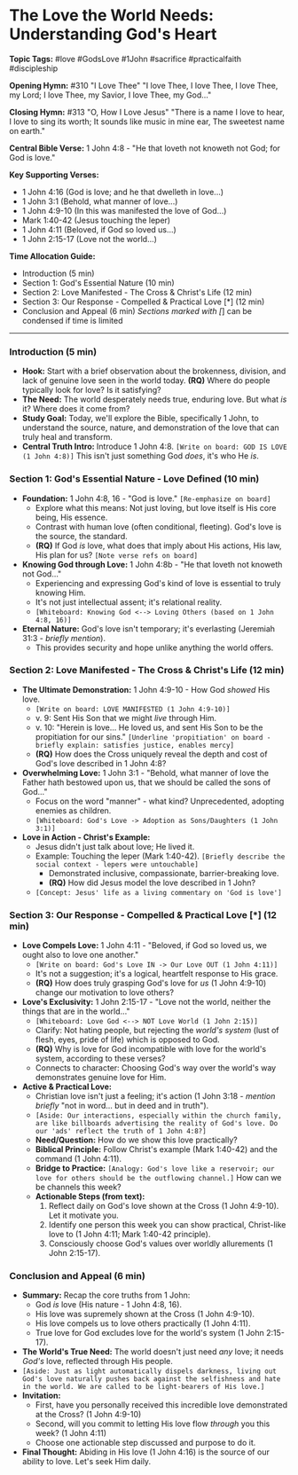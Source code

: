 # The Love the World Needs: Understanding God's Heart

**Topic Tags:** #love #GodsLove #1John #sacrifice #practicalfaith #discipleship

**Opening Hymn:** #310 "I Love Thee"
"I love Thee, I love Thee, I love Thee, my Lord; I love Thee, my Savior, I love Thee, my God..."

**Closing Hymn:** #313 "O, How I Love Jesus"
"There is a name I love to hear, I love to sing its worth; It sounds like music in mine ear, The sweetest name on earth."

**Central Bible Verse:** 1 John 4:8 - "He that loveth not knoweth not God; for God is love."

**Key Supporting Verses:**
*   1 John 4:16 (God is love; and he that dwelleth in love...)
*   1 John 3:1 (Behold, what manner of love...)
*   1 John 4:9-10 (In this was manifested the love of God...)
*   Mark 1:40-42 (Jesus touching the leper)
*   1 John 4:11 (Beloved, if God so loved us...)
*   1 John 2:15-17 (Love not the world...)

**Time Allocation Guide:**
- Introduction (5 min)
- Section 1: God's Essential Nature (10 min)
- Section 2: Love Manifested - The Cross & Christ's Life (12 min)
- Section 3: Our Response - Compelled & Practical Love [*] (12 min)
- Conclusion and Appeal (6 min)
*Sections marked with [*] can be condensed if time is limited

---

### Introduction (5 min)

-   **Hook:** Start with a brief observation about the brokenness, division, and lack of genuine love seen in the world today. **(RQ)** Where do people typically look for love? Is it satisfying?
-   **The Need:** The world desperately needs true, enduring love. But what *is* it? Where does it come from?
-   **Study Goal:** Today, we'll explore the Bible, specifically 1 John, to understand the source, nature, and demonstration of the love that can truly heal and transform.
-   **Central Truth Intro:** Introduce 1 John 4:8. `[Write on board: GOD IS LOVE (1 John 4:8)]` This isn't just something God *does*, it's who He *is*.

### Section 1: God's Essential Nature - Love Defined (10 min)

-   **Foundation:** 1 John 4:8, 16 - "God is love." `[Re-emphasize on board]`
    -   Explore what this means: Not just loving, but love itself is His core being, His essence.
    -   Contrast with human love (often conditional, fleeting). God's love is the source, the standard.
    -   **(RQ)** If God *is* love, what does that imply about His actions, His law, His plan for us? `[Note verse refs on board]`
-   **Knowing God through Love:** 1 John 4:8b - "He that loveth not knoweth not God..."
    -   Experiencing and expressing God's kind of love is essential to truly knowing Him.
    -   It's not just intellectual assent; it's relational reality.
    -   `[Whiteboard: Knowing God <--> Loving Others (based on 1 John 4:8, 16)]`
-   **Eternal Nature:** God's love isn't temporary; it's everlasting (Jeremiah 31:3 - *briefly mention*).
    -   This provides security and hope unlike anything the world offers.

### Section 2: Love Manifested - The Cross & Christ's Life (12 min)

-   **The Ultimate Demonstration:** 1 John 4:9-10 - How God *showed* His love.
    -   `[Write on board: LOVE MANIFESTED (1 John 4:9-10)]`
    -   v. 9: Sent His Son that we might *live* through Him.
    -   v. 10: "Herein is love... He loved us, and sent His Son to be the propitiation for our sins." `[Underline 'propitiation' on board - briefly explain: satisfies justice, enables mercy]`
    -   **(RQ)** How does the Cross uniquely reveal the depth and cost of God's love described in 1 John 4:8?
-   **Overwhelming Love:** 1 John 3:1 - "Behold, what manner of love the Father hath bestowed upon us, that we should be called the sons of God..."
    -   Focus on the word "manner" - what kind? Unprecedented, adopting enemies as children.
    -   `[Whiteboard: God's Love -> Adoption as Sons/Daughters (1 John 3:1)]`
-   **Love in Action - Christ's Example:**
    -   Jesus didn't just talk about love; He lived it.
    -   Example: Touching the leper (Mark 1:40-42). `[Briefly describe the social context - lepers were untouchable]`
        -   Demonstrated inclusive, compassionate, barrier-breaking love.
        -   **(RQ)** How did Jesus model the love described in 1 John?
    -   `[Concept: Jesus' life as a living commentary on 'God is love']`

### Section 3: Our Response - Compelled & Practical Love [*] (12 min)

-   **Love Compels Love:** 1 John 4:11 - "Beloved, if God so loved us, we ought also to love one another."
    -   `[Write on board: God's Love IN -> Our Love OUT (1 John 4:11)]`
    -   It's not a suggestion; it's a logical, heartfelt response to His grace.
    -   **(RQ)** How does truly grasping God's love for *us* (1 John 4:9-10) change our motivation to love others?
-   **Love's Exclusivity:** 1 John 2:15-17 - "Love not the world, neither the things that are in the world..."
    -   `[Whiteboard: Love God <--> NOT Love World (1 John 2:15)]`
    -   Clarify: Not hating people, but rejecting the *world's system* (lust of flesh, eyes, pride of life) which is opposed to God.
    -   **(RQ)** Why is love for God incompatible with love for the world's system, according to these verses?
    -   Connects to character: Choosing God's way over the world's way demonstrates genuine love for Him.
-   **Active & Practical Love:**
    -   Christian love isn't just a feeling; it's action (1 John 3:18 - *mention briefly* "not in word... but in deed and in truth").
    -   `[Aside: Our interactions, especially within the church family, are like billboards advertising the reality of God's love. Do our 'ads' reflect the truth of 1 John 4:8?]`
    -   **Need/Question:** How do we show this love practically?
    -   **Biblical Principle:** Follow Christ's example (Mark 1:40-42) and the command (1 John 4:11).
    -   **Bridge to Practice:** `[Analogy: God's love like a reservoir; our love for others should be the outflowing channel.]` How can we be channels this week?
    -   **Actionable Steps (from text):**
        1.  Reflect daily on God's love shown at the Cross (1 John 4:9-10). Let it motivate you.
        2.  Identify one person this week you can show practical, Christ-like love to (1 John 4:11; Mark 1:40-42 principle).
        3.  Consciously choose God's values over worldly allurements (1 John 2:15-17).

### Conclusion and Appeal (6 min)

-   **Summary:** Recap the core truths from 1 John:
    -   God *is* love (His nature - 1 John 4:8, 16).
    -   His love was supremely shown at the Cross (1 John 4:9-10).
    -   His love compels us to love others practically (1 John 4:11).
    -   True love for God excludes love for the world's system (1 John 2:15-17).
-   **The World's True Need:** The world doesn't just need *any* love; it needs *God's* love, reflected through His people.
-   `[Aside: Just as light automatically dispels darkness, living out God's love naturally pushes back against the selfishness and hate in the world. We are called to be light-bearers of His love.]`
-   **Invitation:**
    -   First, have you personally received this incredible love demonstrated at the Cross? (1 John 4:9-10)
    -   Second, will you commit to letting His love flow *through* you this week? (1 John 4:11)
    -   Choose one actionable step discussed and purpose to do it.
-   **Final Thought:** Abiding in His love (1 John 4:16) is the source of our ability to love. Let's seek Him daily.